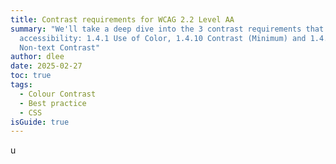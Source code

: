 ```yaml
---
title: Contrast requirements for WCAG 2.2 Level AA
summary: "We'll take a deep dive into the 3 contrast requirements that apply for
  accessibility: 1.4.1 Use of Color, 1.4.10 Contrast (Minimum) and 1.4.11
  Non-text Contrast"
author: dlee
date: 2025-02-27
toc: true
tags:
  - Colour Contrast
  - Best practice
  - CSS
isGuide: true
---
```

u
